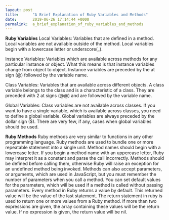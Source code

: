 ```yaml
---
layout: post
title:      "A Brief Explanation of Ruby Variables and Methods"
date:       2019-06-26 17:14:44 +0000
permalink:  a_brief_explanation_of_ruby_variables_and_methods
---
```



**Ruby Variables**
Local Variables: Variables that are defined in a method. Local variables are not available outside of the method. Local variables begin with a lowercase letter or underscore(_).

Instance Variables: Variables which are available across methods for any particular instance or object. What this means is that instance variables change from object to object. Instance variables are preceded by the at sign (@) followed by the variable name.

Class Variables: Variables that are available across different objects. A class variable belongs to the class and is a characteristic of a class. They are preceded with 2 at signs (@@) and are followed by the variable name.

Global Variables: Class variables are not available across classes. If you want to have a single variable, which is available across classes, you need to define a global variable. Global variables are always preceded by the dollar sign ($). There are very few, if any, cases when global variables should be used.


**Ruby Methods**
Ruby methods are very similar to functions in any other programming language. Ruby methods are used to bundle one or more repeatable statement into a single unit. Method names should begin with a lowercase letter. If you begin a method name with an uppercase letter, Ruby may interpret it as a constant and parse the call incorrectly. Methods should be defined before calling them, otherwise Ruby will raise an exception for an undefined method being invoked. Methods can also accept parameters, or arguments, which are used in JavaScript, but you must remember the number of parameters when you call a method. You can set default values for the parameters, which will be used if a method is called without passing parameters. Every method in Ruby returns a value by default. This returned value will be the value of the last statement. The return statement in ruby is used to return one or more values from a Ruby method. If more than two expressions are given, the array containing these values will be the return value. If no expression is given, the return value will be nil.
